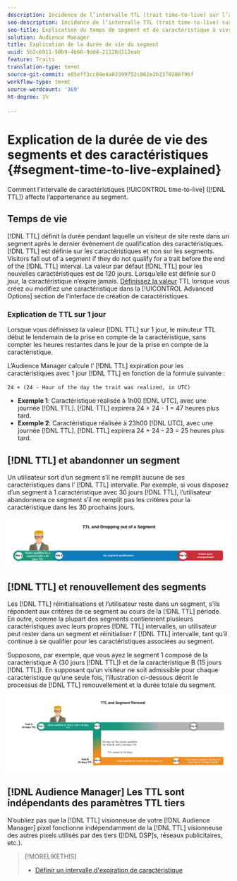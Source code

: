 ```yaml
---
description: Incidence de l’intervalle TTL (trait time-to-live) sur l’appartenance au segment.
seo-description: Incidence de l’intervalle TTL (trait time-to-live) sur l’appartenance au segment.
seo-title: Explication du temps de segment et de caractéristique à vivre
solution: Audience Manager
title: Explication de la durée de vie du segment
uuid: 5b2c6911-50b9-4b68-9dd4-21128d112eab
feature: Traits
translation-type: tm+mt
source-git-commit: e05eff3cc04e4a82399752c862e2b2370286f96f
workflow-type: tm+mt
source-wordcount: '369'
ht-degree: 1%

---
```



# Explication de la durée de vie des segments et des caractéristiques {#segment-time-to-live-explained}

Comment l’intervalle de caractéristiques [!UICONTROL time-to-live] ([!DNL TTL]) affecte l’appartenance au segment.

<!-- segment-ttl-explained.xml -->

## Temps de vie

[!DNL TTL] définit la durée pendant laquelle un visiteur de site reste dans un segment après le dernier événement de qualification des caractéristiques. [!DNL TTL] est définie sur les caractéristiques et non sur les segments. Visitors fall out of a segment if they do not qualify for a trait before the end of the [!DNL TTL] interval. La valeur par défaut [!DNL TTL] pour les nouvelles caractéristiques est de 120 jours. Lorsqu’elle est définie sur 0 jour, la caractéristique n’expire jamais. [Définissez la valeur](../../features/traits/create-onboarded-rule-based-traits.md#set-expiration-interval) TTL lorsque vous créez ou modifiez une caractéristique dans la [!UICONTROL Advanced Options] section de l’interface de création de caractéristiques.

### Explication de TTL sur 1 jour

Lorsque vous définissez la valeur [!DNL TTL] sur 1 jour, le minuteur TTL début le lendemain de la prise en compte de la caractéristique, sans compter les heures restantes dans le jour de la prise en compte de la caractéristique.

L’Audience Manager calcule l’ [!DNL TTL] expiration pour les caractéristiques avec 1 jour [!DNL TTL] en fonction de la formule suivante :

`24 + (24 - Hour of the day the trait was realized, in UTC)`

* **Exemple 1**: Caractéristique réalisée à 1h00 [!DNL UTC], avec une journée [!DNL TTL]. [!DNL TTL] expirera 24 + 24 - 1 = 47 heures plus tard.
* **Exemple 2**: Caractéristique réalisée à 23h00 [!DNL UTC], avec une journée [!DNL TTL]. [!DNL TTL] expirera 24 + 24 - 23 = 25 heures plus tard.

## [!DNL TTL] et abandonner un segment

Un utilisateur sort d’un segment s’il ne remplit aucune de ses caractéristiques dans l’ [!DNL TTL] intervalle. Par exemple, si vous disposez d’un segment à 1 caractéristique avec 30 jours [!DNL TTL], l’utilisateur abandonnera ce segment s’il ne remplit pas les critères pour la caractéristique dans les 30 prochains jours.

![](assets/ttl-explained.png)

## [!DNL TTL] et renouvellement des segments

Les [!DNL TTL] réinitialisations et l’utilisateur reste dans un segment, s’ils répondent aux critères de ce segment au cours de la [!DNL TTL] période. En outre, comme la plupart des segments contiennent plusieurs caractéristiques avec leurs propres [!DNL TTL] intervalles, un utilisateur peut rester dans un segment et réinitialiser l’ [!DNL TTL] intervalle, tant qu’il continue à se qualifier pour les caractéristiques associées au segment.

Supposons, par exemple, que vous ayez le segment 1 composé de la caractéristique A (30 jours [!DNL TTL]) et de la caractéristique B (15 jours [!DNL TTL]). En supposant qu’un visiteur ne soit admissible pour chaque caractéristique qu’une seule fois, l’illustration ci-dessous décrit le processus de [!DNL TTL] renouvellement et la durée totale du segment.

![](assets/ttl-renewal.png)

## [!DNL Audience Manager] Les TTL sont indépendants des paramètres TTL tiers

N’oubliez pas que la [!DNL TTL] visionneuse de votre [!DNL Audience Manager] pixel fonctionne indépendamment de la [!DNL TTL] visionneuse des autres pixels utilisés par des tiers ([!DNL DSP]s, réseaux publicitaires, etc.).

>[!MORELIKETHIS]
>
>* [Définir un intervalle d&#39;expiration de caractéristique](../../features/traits/create-onboarded-rule-based-traits.md#set-expiration-interval)

